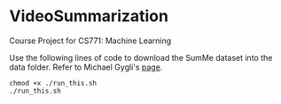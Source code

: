 # VideoSummarization
Course Project for CS771: Machine Learning

Use the following lines of code to download the SumMe dataset into the data folder. Refer to Michael Gygli's [page](https://people.ee.ethz.ch/~gyglim/vsum/).

```
chmod +x ./run_this.sh
./run_this.sh
```

